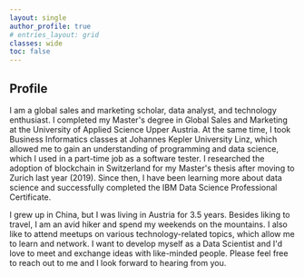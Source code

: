 ```yaml
---
layout: single
author_profile: true
# entries_layout: grid
classes: wide
toc: false
---
```

## Profile  
I am a global sales and marketing scholar, data analyst, and technology enthusiast. I completed my Master's degree in Global Sales and Marketing at the University of Applied Science Upper Austria. At the same time, I took Business Informatics classes at Johannes Kepler University Linz, which allowed me to gain an understanding of programming and data science, which I used in a part-time job as a software tester. I researched the adoption of blockchain in Switzerland for my Master's thesis after moving to Zurich last year (2019). Since then, I have been learning more about data science and successfully completed the IBM Data Science Professional Certificate.

I grew up in China, but I was living in Austria for 3.5 years. Besides liking to travel, I am an avid hiker and spend my weekends on the mountains. I also like to attend meetups on various technology-related topics, which allow me to learn and network. I want to develop myself as a Data Scientist and I'd love to meet and exchange ideas with like-minded people. Please feel free to reach out to me and I look forward to hearing from you.
